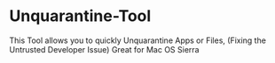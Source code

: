 # Unquarantine-Tool
This Tool allows you to quickly Unquarantine Apps or Files, (Fixing the Untrusted Developer Issue) Great for Mac OS Sierra
